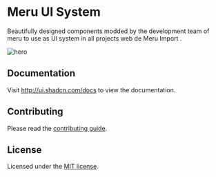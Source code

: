 # Meru UI System

Beautifully designed components modded by the development team of meru to use as UI system in all projects web de Meru Import .

![hero](apps/www/public/og.jpg)

## Documentation

Visit http://ui.shadcn.com/docs to view the documentation.

## Contributing

Please read the [contributing guide](/CONTRIBUTING.md).

## License

Licensed under the [MIT license](https://github.com/shadcn/ui/blob/main/LICENSE.md).
